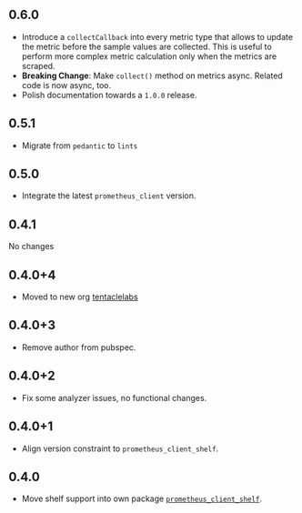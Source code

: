 ## 0.6.0

- Introduce a `collectCallback` into every metric type that allows to update the metric before the sample values are
  collected. This is useful to perform more complex metric calculation only when the metrics are scraped.
- **Breaking Change**: Make `collect()` method on metrics async. Related code is now async, too.
- Polish documentation towards a `1.0.0` release.

## 0.5.1

- Migrate from `pedantic` to `lints`

## 0.5.0

- Integrate the latest `prometheus_client` version.

## 0.4.1

No changes

## 0.4.0+4

- Moved to new org [tentaclelabs](https://github.com/tentaclelabs)

## 0.4.0+3

- Remove author from pubspec.

## 0.4.0+2

- Fix some analyzer issues, no functional changes.

## 0.4.0+1

- Align version constraint to `prometheus_client_shelf`.

## 0.4.0

- Move shelf support into own package [`prometheus_client_shelf`](https://pub.dev/packages/prometheus_client).
